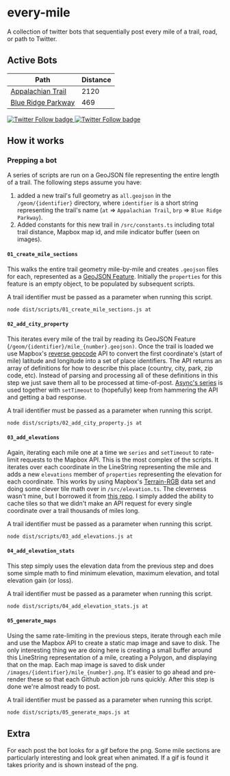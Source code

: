 # every-mile

A collection of twitter bots that sequentially post every mile of a trail, road, or path to Twitter.

## Active Bots

| Path | Distance |
| ----------- | ----------- |
| [Appalachian Trail](https://twitter.com/every_mile_at) | 2120 |
| [Blue Ridge Parkway](https://twitter.com/every_mile_brp) | 469 |


<a href="https://twitter.com/every_mile_brp">
  <img alt="Twitter Follow badge" src="https://img.shields.io/twitter/url?label=%40every_mile_brp&style=social&url=https%3A%2F%2Ftwitter.com%2Fevery_mile_brp">
</a>

<a href="https://twitter.com/every_mile_at">
  <img alt="Twitter Follow badge" src="https://img.shields.io/twitter/url?label=%40every_mile_at&style=social&url=https%3A%2F%2Ftwitter.com%2Fevery_mile_at">
</a>

## How it works

### Prepping a bot
A series of scripts are run on a GeoJSON file representing the entire length of a trail. The following steps assume you have:

1. added a new trail's full geometry as `all.geojson` in the `/geom/{identifier}` directory, where `identifier` is a short string representing the trail's name (`at` => `Appalachian Trail`, `brp` => `Blue Ridge Parkway`).
2. Added constants for this new trail in `/src/constants.ts` including total trail distance, Mapbox map id, and mile indicator buffer (seen on images).

#### `01_create_mile_sections`

This walks the entire trail geometry mile-by-mile and creates `.geojson` files for each, represented as a [GeoJSON Feature](https://datatracker.ietf.org/doc/html/rfc7946#section-3.2). Initially the `properties` for this feature is an empty object, to be populated by subsequent scripts.

A trail identifier must be passed as a parameter when running this script.

```sh
node dist/scripts/01_create_mile_sections.js at
```

#### `02_add_city_property`

This iterates every mile of the trail by reading its GeoJSON Feature (`/geom/{identifier}/mile_{number}.geojson)`. Once the trail is loaded we use Mapbox's [reverse geocode](https://docs.mapbox.com/api/search/geocoding/#reverse-geocoding) API to convert the first coordinate's (start of mile) latitude and longitude into a set of place identifiers. The API returns an array of definitions for how to describe this place (country, city, park, zip code, etc). Instead of parsing and processing all of these definitions in this step we just save them all to be processed at time-of-post. [Async's series](https://caolan.github.io/async/v3/docs.html#series) is used together with `setTimeout` to (hopefully) keep from hammering the API and getting a bad response.

A trail identifier must be passed as a parameter when running this script.

```sh
node dist/scripts/02_add_city_property.js at
```

#### `03_add_elevations`

Again, iterating each mile one at a time we `series` and `setTimeout` to rate-limit requests to the Mapbox API. This is the most complex of the scripts. It iterates over each coordinate in the LineString representing the mile and adds a new `elevations` member of `properties` representing the elevation for each coordinate. This works by using Mapbox's [Terrain-RGB](https://docs.mapbox.com/help/troubleshooting/access-elevation-data/#mapbox-terrain-rgb) data set and doing some clever tile math over in `/src/elevation.ts`. The cleverness wasn't mine, but I borrowed it from [this repo](https://github.com/mcwhittemore/mapbox-elevation). I simply added the ability to cache tiles so that we didn't make an API request for every single coordinate over a trail thousands of miles long.

A trail identifier must be passed as a parameter when running this script.

```sh
node dist/scripts/03_add_elevations.js at
```

#### `04_add_elevation_stats`

This step simply uses the elevation data from the previous step and does some simple math to find minimum elevation, maximum elevation, and total elevation gain (or loss).

A trail identifier must be passed as a parameter when running this script.

```sh
node dist/scripts/04_add_elevation_stats.js at
```

#### `05_generate_maps`

Using the same rate-limiting in the previous steps, iterate through each mile and use the Mapbox API to create a static map image and save to disk. The only interesting thing we are doing here is creating a small buffer around this LineString representation of a mile, creating a Polygon, and displaying that on the map. Each map image is saved to disk under `/images/{identifier}/mile_{number}.png`. It's easier to go ahead and pre-render these so that each Github action job runs quickly. After this step is done we're almost ready to post.

A trail identifier must be passed as a parameter when running this script.

```sh
node dist/scripts/05_generate_maps.js at
```

## Extra

For each post the bot looks for a gif before the png. Some mile sections are particularly interesting and look great when animated. If a gif is found it takes priority and is shown instead of the png.
